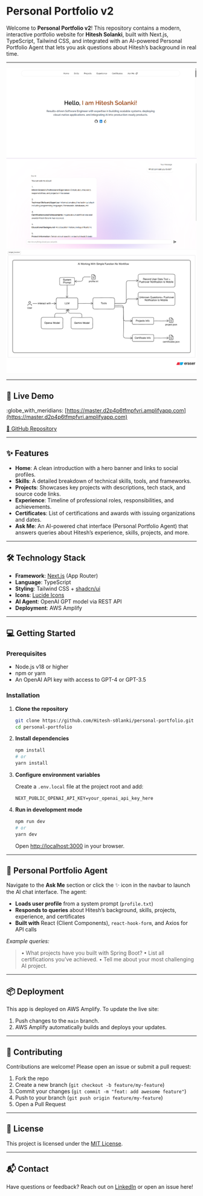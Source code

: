 # Personal Portfolio v2

Welcome to **Personal Portfolio v2**! This repository contains a modern, interactive portfolio website for **Hitesh Solanki**, built with Next.js, TypeScript, Tailwind CSS, and integrated with an AI-powered Personal Portfolio Agent that lets you ask questions about Hitesh’s background in real time.

---

![Home Screen](./images/home.png) ![Chat Interface](./images/chat.png) ![Agent Architecture](./images/personal_portfolio_agent.png)

---

## 🚀 Live Demo

\:globe_with_meridians: [https://master.d2p4p6tfmpfvri.amplifyapp.com](https://master.d2p4p6tfmpfvri.amplifyapp.com)

[:link: GitHub Repository](https://github.com/Hitesh-s0lanki/personal-portfolio)

---

## ✨ Features

- **Home**: A clean introduction with a hero banner and links to social profiles.
- **Skills**: A detailed breakdown of technical skills, tools, and frameworks.
- **Projects**: Showcases key projects with descriptions, tech stack, and source code links.
- **Experience**: Timeline of professional roles, responsibilities, and achievements.
- **Certificates**: List of certifications and awards with issuing organizations and dates.
- **Ask Me**: An AI-powered chat interface (Personal Portfolio Agent) that answers queries about Hitesh’s experience, skills, projects, and more.

---

## 🛠 Technology Stack

- **Framework**: [Next.js](https://nextjs.org) (App Router)
- **Language**: TypeScript
- **Styling**: Tailwind CSS + [shadcn/ui](https://ui.shadcn.com)
- **Icons**: [Lucide Icons](https://lucide.dev)
- **AI Agent**: OpenAI GPT model via REST API
- **Deployment**: AWS Amplify

---

## 💻 Getting Started

### Prerequisites

- Node.js v18 or higher
- npm or yarn
- An OpenAI API key with access to GPT-4 or GPT-3.5

### Installation

1. **Clone the repository**

   ```bash
   git clone https://github.com/Hitesh-s0lanki/personal-portfolio.git
   cd personal-portfolio
   ```

2. **Install dependencies**

   ```bash
   npm install
   # or
   yarn install
   ```

3. **Configure environment variables**

   Create a `.env.local` file at the project root and add:

   ```env
   NEXT_PUBLIC_OPENAI_API_KEY=your_openai_api_key_here
   ```

4. **Run in development mode**

   ```bash
   npm run dev
   # or
   yarn dev
   ```

   Open [http://localhost:3000](http://localhost:3000) in your browser.

---

## 🤖 Personal Portfolio Agent

Navigate to the **Ask Me** section or click the ✨ icon in the navbar to launch the AI chat interface. The agent:

- **Loads user profile** from a system prompt (`profile.txt`)
- **Responds to queries** about Hitesh’s background, skills, projects, experience, and certificates
- **Built with** React (Client Components), `react-hook-form`, and Axios for API calls

_Example queries:_

> • What projects have you built with Spring Boot?
> • List all certifications you’ve achieved.
> • Tell me about your most challenging AI project.

---

## 📦 Deployment

This app is deployed on AWS Amplify. To update the live site:

1. Push changes to the `main` branch.
2. AWS Amplify automatically builds and deploys your updates.

---

## 🤝 Contributing

Contributions are welcome! Please open an issue or submit a pull request:

1. Fork the repo
2. Create a new branch (`git checkout -b feature/my-feature`)
3. Commit your changes (`git commit -m "feat: add awesome feature"`)
4. Push to your branch (`git push origin feature/my-feature`)
5. Open a Pull Request

---

## 📄 License

This project is licensed under the [MIT License](LICENSE).

---

## 📬 Contact

Have questions or feedback? Reach out on [LinkedIn](https://www.linkedin.com/in/hitesh-solanki) or open an issue here!
